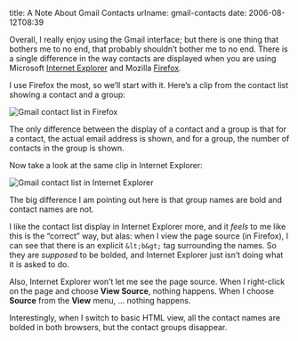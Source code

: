 title: A Note About Gmail Contacts
urlname: gmail-contacts
date: 2006-08-12T08:39

Overall, I really enjoy using the Gmail interface; but there is one thing that bothers me to no end, that probably shouldn&#x02bc;t bother me to no end. There is a single difference in the way contacts are displayed when you are using Microsoft [Internet Explorer](http://www.microsoft.com/windows/ie/ie6/default.mspx) and Mozilla [Firefox](http://www.mozilla.com/firefox/).

I use Firefox the most, so we&#x02bc;ll start with it. Here&#x02bc;s a clip from the contact list showing a contact and a group:

![Gmail contact list in Firefox](https://dl.dropboxusercontent.com/s/vdrwf2q32j10qbf/20060812-gmail-contacts-ff.png)

The only difference between the display of a contact and a group is that for a contact, the actual email address is shown, and for a group, the number of contacts in the group is shown.

Now take a look at the same clip in Internet Explorer:

![Gmail contact list in Internet Explorer](https://dl.dropboxusercontent.com/s/fv5pr4j6rarv6wi/20060812-gmail-contacts-ie.png)

The big difference I am pointing out here is that group names are bold and contact names are not.

I like the contact list display in Internet Explorer more, and it _feels_ to me like this is the &ldquo;correct&rdquo; way, but alas: when I view the page source (in Firefox), I can see that there is an explicit `&lt;b&gt;` tag surrounding the names. So they are _supposed_ to be bolded, and Internet Explorer just isn&#x02bc;t doing what it is asked to do.

Also, Internet Explorer won&#x02bc;t let me see the page source. When I right-click on the page and choose __View Source__, nothing happens. When I choose __Source__ from the __View__ menu, &hellip; nothing happens.

Interestingly, when I switch to basic HTML view, all the contact names are bolded in both browsers, but the contact groups disappear.